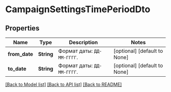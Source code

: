 # CampaignSettingsTimePeriodDto

## Properties
Name | Type | Description | Notes
------------ | ------------- | ------------- | -------------
**from_date** | **String** | Формат даты: `ДД-ММ-ГГГГ`.  | [optional] [default to None]
**to_date** | **String** | Формат даты: `ДД-ММ-ГГГГ`.  | [optional] [default to None]

[[Back to Model list]](../README.md#documentation-for-models) [[Back to API list]](../README.md#documentation-for-api-endpoints) [[Back to README]](../README.md)


